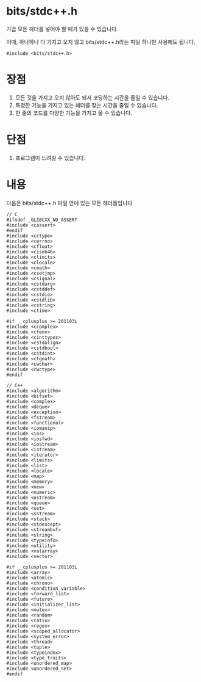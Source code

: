 # bits/stdc++.h
가끔 모든 헤더를 넣어야 할 때가 있을 수 있습니다.

이때, 하나하나 다 가지고 오지 않고 bits/stdc++.h라는 파일 하나만 사용해도 됩니다.

```
#include <bits/stdc++.h>
```

# 장점
1. 모든 것을 가지고 오지 않아도 되서 코딩하는 시간을 줄일 수 있습니다.
2. 특정한 기능을 가지고 있는 헤더를 찾는 시간을 줄일 수 있습니다.
3. 한 줄의 코드를 다양한 기능을 가지고 올 수 있습니다.

# 단점
1. 프로그램이 느려질 수 있습니다.

# 내용
다음은 bits/stdc++.h 파일 안에 있는 모든 헤더들입니다

```
// C
#ifndef _GLIBCXX_NO_ASSERT
#include <cassert>
#endif
#include <cctype>
#include <cerrno>
#include <cfloat>
#include <ciso646>
#include <climits>
#include <clocale>
#include <cmath>
#include <csetjmp>
#include <csignal>
#include <cstdarg>
#include <cstddef>
#include <cstdio>
#include <cstdlib>
#include <cstring>
#include <ctime>

#if __cplusplus >= 201103L
#include <ccomplex>
#include <cfenv>
#include <cinttypes>
#include <cstdalign>
#include <cstdbool>
#include <cstdint>
#include <ctgmath>
#include <cwchar>
#include <cwctype>
#endif

// C++
#include <algorithm>
#include <bitset>
#include <complex>
#include <deque>
#include <exception>
#include <fstream>
#include <functional>
#include <iomanip>
#include <ios>
#include <iosfwd>
#include <iostream>
#include <istream>
#include <iterator>
#include <limits>
#include <list>
#include <locale>
#include <map>
#include <memory>
#include <new>
#include <numeric>
#include <ostream>
#include <queue>
#include <set>
#include <sstream>
#include <stack>
#include <stdexcept>
#include <streambuf>
#include <string>
#include <typeinfo>
#include <utility>
#include <valarray>
#include <vector>

#if __cplusplus >= 201103L
#include <array>
#include <atomic>
#include <chrono>
#include <condition_variable>
#include <forward_list>
#include <future>
#include <initializer_list>
#include <mutex>
#include <random>
#include <ratio>
#include <regex>
#include <scoped_allocator>
#include <system_error>
#include <thread>
#include <tuple>
#include <typeindex>
#include <type_traits>
#include <unordered_map>
#include <unordered_set>
#endif
```
